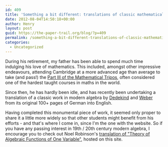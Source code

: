 ```yaml
---
id: 409
title: 'Something a bit different: translations of classic mathematical texts (!)'
date: 2012-08-04T14:50:18+00:00
author: Henry
layout: post
guid: https://the-paper-trail.org/blog/?p=409
permalink: /something-a-bit-different-translations-of-classic-mathematical-texts/
categories:
  - Uncategorized
---
```

During his retirement, my father has been able to spend much time indulging his love of mathematics. This included, amongst other impressive endeavours, attending Cambridge at a more advanced age than average to take (and pass!) the [Part III of the Mathematical Tripos](http://en.wikipedia.org/wiki/Part_III_of_the_Mathematical_Tripos), often considered one of the hardest taught courses in maths in the world. 

Since then, he has hardly been idle, and has recently been undertaking a translation of a classic work in modern algebra by [Dedekind](http://en.wikipedia.org/wiki/Richard_Dedekind) and [Weber](http://en.wikipedia.org/wiki/Heinrich_Martin_Weber) from its original 100+ pages of German into English. 

Having completed this monumental piece of work, it seemed only proper to share it a little more widely so that other students might benefit from his efforts - and that's where I come in, since I'm the one with the website. So if you have any passing interest in 19th / 20th century modern algebra, I encourage you to check out Noel Robinson's [translation of "Theory of Algebraic Functions of One Variable"](https://the-paper-trail.org/blog/dedekind-and-weber-theory-of-the-algebraic-functions-of-one-variable/), hosted on this site.
